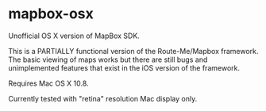 mapbox-osx
==========

Unofficial OS X version of MapBox SDK.

This is a PARTIALLY functional version of the Route-Me/Mapbox framework. The basic viewing of maps works but there are
still bugs and unimplemented features that exist in the iOS version of the framework.

Requires Mac OS X 10.8.

Currently tested with "retina" resolution Mac display only.
